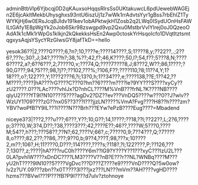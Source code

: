 adminBtbVlp6Yjbcqj0D2qKAuxsoHqqsRlrsSs0UKtakuwcL6pdUewebWAGEjn2E6jcAkltMekbUhysghxs93ntU6iszUj1z7wWk1rrAdvtsYyr1gBss7rbEhlZ1TyWYKjHj6w0ERsJcqBJIdv191kev1obAPktwjkH1Zosb2q2LWq0ISydUOnHsFAWILtGAfy1E8pWgYk2oJob6Skr98zswgpd9vp2Qxu0MstbrVvIYlrej0oJ0QzeoOAdA1k1cMk1rWpGs1kIkjn2kQkekksHsEn2Awp0ctoskYrHsqoIcfo1DVqtItztsmtqgxysAqjsYSycYRzGIwsGY8jafTkD==hello

yesok36??|2,????G????;6,?n?;10,????e;????14????,S;1????8,y;??22??,.;2??6?,???c;30?,J;34?,????h?;38,%??;42,f?;46,K????;50,l?;54,f??;5???8,N;????6????2,a?;6??6???,2;7????0,v;???74,Q;????7????8,J;8???2,W??;86,1????;?90,G???;94,?5???;98,?j??;??102,???%;?106,F??;????110,?8;11??4,Y;1?18???,o?;122???,Y;1???2???6,?i;13?0,h;1??34???,e;????138,??E;1??42,??M????;????|hA????rG????C???0?hn??6????m????le?9YY???S????xyCy??zU2????.0???LAc????vhIJx?D?nhCL????M%VnB???frNL?K????NB????qlyU2????fT9l?N10????5????agDv2?DZ??ev???VnDQ5????w???0??J?wlv??WzUY1?09????zG??nx05??3???l???jjzLN????%VmA?Fvg????H8??h????zm?YBV?woPfB?Y9IL???i????N???Brh???EYw?ePzB????Eug????=Mbadend


niceye3?3|???2,???u???;6???,Y??;10,G??;14,1????;??18,??I;??22??,L;2?6,????p;3???0,W;3?4,D??;?38,????3???;42,????E??;46??,????W;5???0,????M;54??,h???;???58??,??N?;62,????V;66?,c;7????0,9;7??4???,Q;?7????8,o????;82,2??;??86,.???;9??0,b;9??4,???T;98,???x;10????2,m??;106?,H;11????0,D???;114????,????s;?118?,?I;122????,P;??126,???7;130??,z;????|hA????ruC0h????Y6m??lG9?Y???Y??1???xyC???IzU2L???0LA?pvhIW????xDnDC????LM3????V??nB?E???r??NL?WNBq????M???yU2hT????9lN10??5????VgDvc???D???Z????e9????VnD????Q?5w0ow?lv2z?UY.09???zbn??x0T????3l???jxz???LN???mVm??AH????vgHD????hzms???BVwI???P???fB?P9I????d7ulv?ztohnoye
